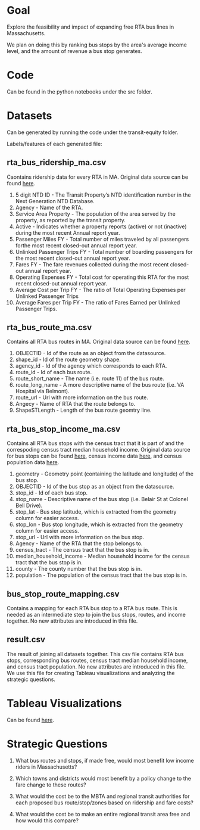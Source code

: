 # Goal
Explore the feasibility and impact of expanding free RTA bus lines in Massachusetts.

We plan on doing this by ranking bus stops by the area's average income level, 
and the amount of revenue a bus stop generates.

# Code 
Can be found in the python notebooks under the src folder.

# Datasets
Can be generated by running the code under the transit-equity folder.

Labels/features of each generated file:

## rta_bus_ridership_ma.csv
Caontains ridership data for every RTA in MA. Original data source can be found [here](https://www.transit.dot.gov/sites/fta.dot.gov/files/2020-10/August%202020%20Adjusted%20Database.xlsx).
1. 5 digit NTD ID - The Transit Property’s NTD identification number in the Next Generation NTD Database.
2. Agency - Name of the RTA.
3. Service Area Property - The population of the area served by the property, as reported by the transit property.
4. Active - Indicates whether a property reports (active) or not (inactive) during the most recent Annual report year.
5. Passenger Miles FY - Total number of miles traveled by all passengers forthe most recent closed-out annual report year.
6. Unlinked Passenger Trips FY - Total number of boarding passengers for the most recent closed-out annual report year. 
7. Fares FY - The fare revenues collected during the most recent closed-out annual report year.
8. Operating Expenses FY - Total cost for operating this RTA for the most recent closed-out annual report year.
9. Average Cost per Trip FY - The ratio of Total Operating Expenses per Unlinked Passenger Trips
10. Average Fares per Trip FY - The ratio of Fares Earned per Unlinked Passenger Trips.

## rta_bus_route_ma.csv
Contains all RTA bus routes in MA. Original data source can be found [here](https://hub.arcgis.com/datasets/MassDOT::rta-bus-routes?selectedAttribute=continuous_drop_off).
1. OBJECTID - Id of the route as an object from the datasource. 
2. shape_id - Id of the route geometry shape.
3. agency_id - Id of the agency which corresponds to each RTA.
4. route_id - Id of each bus route.
5. route_short_name - The name (i.e. route 11) of the bus route.
6. route_long_name - A more descriptive name of the bus route (i.e. VA Hospital via Belmont).
8. route_url - Url with more information on the bus route.
9. Angecy - Name of RTA that the route belongs to.
10. ShapeSTLength - Length of the bus route geomtry line.

## rta_bus_stop_income_ma.csv
Contains all RTA bus stops with the census tract that it is part of and the correspoding census tract median household income. Original data source for bus stops can be found [here](https://hub.arcgis.com/datasets/MassDOT::rta-bus-stops), census income data [here](https://api.census.gov/data/2018/acs/acs5?get=B19013_001E&for=tract:*&in=state:25), and census population data [here](https://api.census.gov/data/2018/acs/acs5?get=B00001_001E&for=tract:*&in=state:25).
1. geometry - Geometry point (containing the latitude and longitude) of the bus stop.
2. OBJECTID - Id of the bus stop as an object from the datasource. 
3. stop_id - Id of each bus stop.
4. stop_name - Descriptive name of the bus stop (i.e. Belair St at Colonel Bell Drive).
5. stop_lat - Bus stop latitude, which is extracted from the geometry column for easier access.
6. stop_lon - Bus stop longitude, which is extracted from the geometry column for easier access.
7. stop_url - Url with more information on the bus stop.
8. Agency - Name of the RTA that the stop belongs to.
9. census_tract - The census tract that the bus stop is in.
10. median_household_income - Median household income for the census tract that the bus stop is in.
11. county - The county number that the bus stop is in.
12. population - The population of the census tract that the bus stop is in.

## bus_stop_route_mapping.csv
Contains a mapping for each RTA bus stop to a RTA bus route. This is needed as an intermediate step to join the bus stops, routes, and income together. No new attributes are introduced in this file. 

## result.csv
The result of joining all datasets together. This csv file contains RTA bus stops, corresponding bus routes, census tract median household income, and census tract population. No new attributes are introduced in this file. We use this file for creating Tableau visualizations and analyzing the strategic questions.

# Tableau Visualizations
Can be found [here](https://public.tableau.com/views/final_16067610536060/Dashboard1?:language=en&:display_count=y&publish=yes&:origin=viz_share_link).

# Strategic Questions
1. What bus routes and stops, if made free, would most benefit low income riders in Massachusetts?

2. Which towns and districts would most benefit by a policy change to the fare change to these routes?

3. What would the cost be to the MBTA and regional transit authorities for each proposed bus route/stop/zones based on ridership and fare costs?

4. What would the cost be to make an entire regional transit area free and how would this compare?
